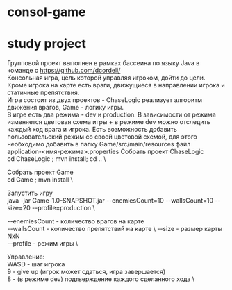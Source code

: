 # consol-game
# study project

Групповой проект выполнен в рамках бассеина по языку Java в команде с https://github.com/dcordeli/ \
Консольная игра, цель которой управляя игроком, дойти до цели. Кроме игрока на карте есть враги, движущиеся в направлении игрока и статичные препятствия. \
Игра состоит из двух проектов - ChaseLogic реализует алгоритм движения врагов, Game - логику игры. \
В игре есть два режима - dev и production. В зависимости от режима изменяется цветовая схема игры + в режиме dev можно отследить каждый ход врага и игрока. Есть возможность добавить пользовательский режим со своей цветовой схемой, для этого необходимо добавить в папку Game/src/main/resources файл application-<имя-режима>.properties
Собрать проект ChaseLogic \
cd ChaseLogic ; mvn install; cd .. \

Собрать проект Game \
cd Game ; mvn install \

Запустить игру \
java -jar Game-1.0-SNAPSHOT.jar --enemiesCount=10 --wallsCount=10 --size=20 --profile=production \

--enemiesCount - количество врагов на карте \
--wallsCount - количество препятствий на карте \ 
--size - размер карты NxN \
--profile - режим игры \

Управление: \
WASD - шаг игрока \
9 - give up (игрок может сдаться, игра завершается) \
8 - (в режиме dev) подтверждение каждого сделанного хода \

